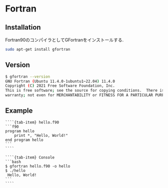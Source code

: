 # Fortran

## Installation

Fortran90のコンパイラとしてGFortranをインストールする.

```bash
sudo apt-get install gfortran 
```

## Version

```bash
$ gfortran --version
GNU Fortran (Ubuntu 11.4.0-1ubuntu1~22.04) 11.4.0
Copyright (C) 2021 Free Software Foundation, Inc.
This is free software; see the source for copying conditions.  There is NO
warranty; not even for MERCHANTABILITY or FITNESS FOR A PARTICULAR PURPOSE.

```

## Example

`````{tab-set}
````{tab-item} hello.f90
```f90
program hello
    print *, "Hello, World!"
end program hello
```
````

````{tab-item} Console
```bash
$ gfortran hello.f90 -o hello
$ ./hello
 Hello, World!
```
````
`````
